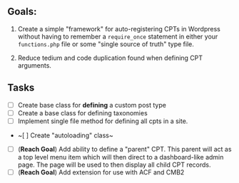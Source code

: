 ## Goals:

1. Create a simple "framework" for auto-registering CPTs in Wordpress without having to remember a `require_once` statement in either your `functions.php` file or some "single source of truth" type file.

2. Reduce tedium and code duplication found when defining CPT arguments.

## Tasks

- [ ] Create base class for **defining** a custom post type
- [ ] Create a base class for defining taxonomies
- [ ] Implement single file method for defining all cpts in a site.
- ~[ ] Create "autoloading" class~
- [ ] (**Reach Goal**) Add ability to define a "parent" CPT. This parent will act as a top level menu item which will then direct to a dashboard-like admin page. The page will be used to then display all child CPT records.
- [ ] (**Reach Goal**) Add extension for use with ACF and CMB2
